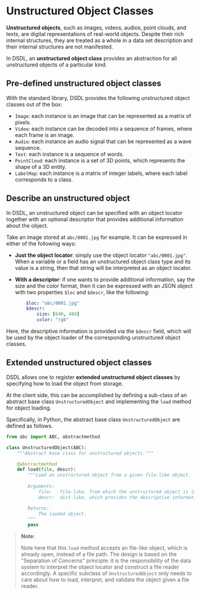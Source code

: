 # Unstructured Object Classes

**Unstructured objects**, such as images, videos, audios, point clouds, and texts, are digital representations of real-world objects. Despite their rich internal structures, they are treated as a whole in a data set description and their internal structures are not manifested. 

In DSDL, an **unstructured object class** provides an abstraction for all unstructured objects of a particular kind. 

## Pre-defined unstructured object classes

With the standard library, DSDL provides the following unstructured object classes out of the box:

- ``Image``: each instance is an image that can be represented as a matrix of pixels.
- ``Video``: each instance can be decoded into a sequence of frames, where each frame is an image.
- ``Audio``: each instance an audio signal that can be represented as a wave sequence.
- ``Text``:  each instance is a sequence of words.
- ``PointCloud``: each instance is a set of 3D points, which represents the shape of a 3D entity.
- ``LabelMap``: each instance is a matrix of integer labels, where each label corresponds to a class.


## Describe an unstructured object

In DSDL, an unstructured object can be specified with an object locator together with an optional descriptor that provides additional information about the object. 

Take an image stored at ``abc/0001.jpg`` for example. It can be expressed in either of the following ways:

- **Just the object locator**: simply use the object locator ``"abc/0001.jpg"``. When a variable or a field has an unstructured object class type and its value is a string, then that string will be interpreted as an object locator.

- **With a descriptor**: if one wants to provide additional information, say the size and the color format, then it can be expressed with an JSON object with two properties ``$loc`` and ``$descr``, like the following:

    ```yaml
        $loc: "abc/0001.jpg"
        $descr:
            size: [640, 480]
            color: "rgb"
    ```

Here, the descriptive information is provided via the ``$descr`` field, which will be used by the object loader of the corresponding unstructured object classes.


## Extended unstructured object classes

DSDL allows one to register **extended unstructured object classes** by specifying how to load the object from storage. 

At the client side, this can be accomplished by defining a sub-class of an abstract base class ``UnstructuredObject`` and implementing the ``load`` method for object loading. 

Specifically, in Python, the abstract base class ``UnstructuredObject`` are defined as follows.

```python
from abc import ABC, abstractmethod

class UnstructuredObject(ABC):
    """Abstract base class for unstructured objects."""

    @abstractmethod
    def load(file, descr):
        """Load an unstructured object from a given file-like object.
        
        Arguments:
            file:   file-like, from which the unstructured object is loaded.
            descr:  dict-like, which provides the descriptive information.

        Returns:
            The loaded object.
        """
        pass
```

> **Note**:
>
> Note here that this ``load`` method accepts an file-like object, which is already open, instead of a file path. The design is based on the "Separation of Concerns" principle: it is the responsibility of the data system to interpret the object locator and construct a file reader accordingly. A specific subclass of ``UnstructuredObject`` only needs to care about how to load, interpret, and validate the object given a file reader. 
